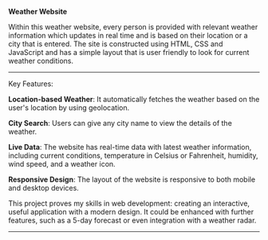 **Weather Website**

Within this weather website, every person is provided with relevant weather information which updates in real time and is based on their location or a city that is entered. The site is constructed using HTML, CSS and JavaScript and has a simple layout that is user friendly to look for current weather conditions.

---------------
Key Features:

**Location-based Weather**: It automatically fetches the weather based on the user's location by using geolocation.

**City Search**: Users can give any city name to view the details of the weather.

**Live Data**: The website has real-time data with latest weather information, including current conditions, temperature in Celsius or Fahrenheit, humidity, wind speed, and a weather icon.

**Responsive Design**: The layout of the website is responsive to both mobile and desktop devices.

This project proves my skills in web development: creating an interactive, useful application with a modern design. It could be enhanced with further features, such as a 5-day forecast or even integration with a weather radar.
_________________

